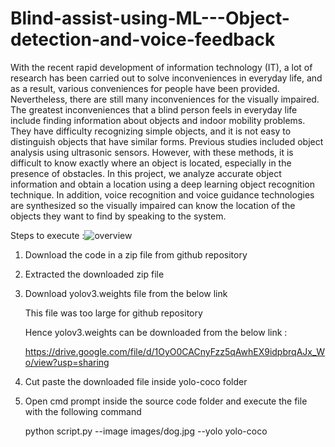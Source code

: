 # Blind-assist-using-ML---Object-detection-and-voice-feedback

With the recent rapid development of information technology (IT), a lot of research has been carried out to solve inconveniences in everyday life, and as a result, various conveniences for people have been provided. Nevertheless, there are still many inconveniences for the visually impaired. The greatest inconveniences that a blind person feels in everyday life include finding information about objects and indoor mobility problems. They have difficulty recognizing simple objects, and it is not easy to distinguish objects that have similar forms. Previous studies included object analysis using ultrasonic sensors. However, with these methods, it is difficult to know exactly where an object is located, especially in the presence of obstacles. In this project, we analyze accurate object information and obtain a location using a deep learning object recognition technique. In addition, voice recognition and voice guidance technologies are synthesized so the visually impaired can know the location of the objects they want to find by speaking to the system.


Steps to execute :![overview](https://user-images.githubusercontent.com/98044958/193468428-215a5295-18b7-4227-afe3-52bf1f53a3c0.png)


1. Download the code in a zip file from github repository
2. Extracted the downloaded zip file
3. Download yolov3.weights file from the below link

   This file was too large for github repository
   
   Hence yolov3.weights can be downloaded from the below link :
   
   https://drive.google.com/file/d/1OyO0CACnyFzz5qAwhEX9idpbrqAJx_Wo/view?usp=sharing
   
4. Cut paste the downloaded file inside yolo-coco folder 
5. Open cmd prompt inside the source code folder and execute the file with the following command

   python script.py --image images/dog.jpg --yolo yolo-coco
